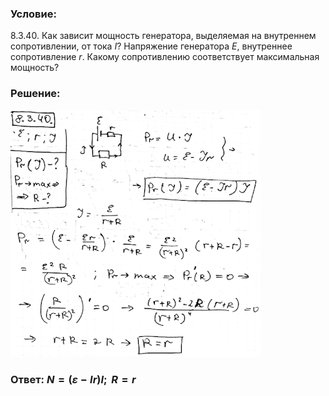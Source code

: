 ###  Условие: 

$8.3.40.$ Как зависит мощность генератора, выделяемая на внутреннем сопротивлении, от тока $I$? Напряжение генератора $E$, внутреннее сопротивление $r$. Какому сопротивлению соответствует максимальная мощность? 

###  Решение: 

![|400x395, 67%](../../img/8.3.40/1.png) 

###  Ответ: $N = (\varepsilon − Ir)I;$ $\,R = r$ 

